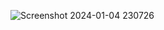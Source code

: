 ![Screenshot 2024-01-04 230726](https://github.com/KarenDouglas/code-quiz/assets/79128405/008507a5-474b-4266-9761-8ccc74821021)